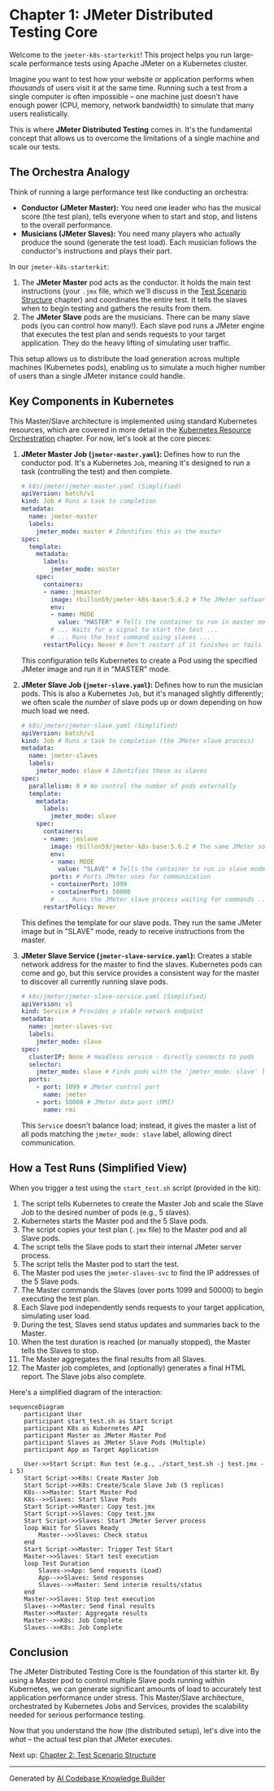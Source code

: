 # Chapter 1: JMeter Distributed Testing Core

Welcome to the `jmeter-k8s-starterkit`! This project helps you run large-scale performance tests using Apache JMeter on a Kubernetes cluster.

Imagine you want to test how your website or application performs when *thousands* of users visit it at the same time. Running such a test from a single computer is often impossible – one machine just doesn't have enough power (CPU, memory, network bandwidth) to simulate that many users realistically.

This is where **JMeter Distributed Testing** comes in. It's the fundamental concept that allows us to overcome the limitations of a single machine and scale our tests.

## The Orchestra Analogy

Think of running a large performance test like conducting an orchestra:

*   **Conductor (JMeter Master):** You need one leader who has the musical score (the test plan), tells everyone when to start and stop, and listens to the overall performance.
*   **Musicians (JMeter Slaves):** You need many players who actually produce the sound (generate the test load). Each musician follows the conductor's instructions and plays their part.

In our `jmeter-k8s-starterkit`:

1.  The **JMeter Master** pod acts as the conductor. It holds the main test instructions (your `.jmx` file, which we'll discuss in the [Test Scenario Structure](02_test_scenario_structure_.md) chapter) and coordinates the entire test. It tells the slaves when to begin testing and gathers the results from them.
2.  The **JMeter Slave** pods are the musicians. There can be many slave pods (you can control how many!). Each slave pod runs a JMeter engine that executes the test plan and sends requests to your target application. They do the heavy lifting of simulating user traffic.

This setup allows us to distribute the load generation across multiple machines (Kubernetes pods), enabling us to simulate a much higher number of users than a single JMeter instance could handle.

## Key Components in Kubernetes

This Master/Slave architecture is implemented using standard Kubernetes resources, which are covered in more detail in the [Kubernetes Resource Orchestration](03_kubernetes_resource_orchestration_.md) chapter. For now, let's look at the core pieces:

1.  **JMeter Master Job (`jmeter-master.yaml`):** Defines how to run the conductor pod. It's a Kubernetes `Job`, meaning it's designed to run a task (controlling the test) and then complete.

    ```yaml
    # k8s/jmeter/jmeter-master.yaml (Simplified)
    apiVersion: batch/v1
    kind: Job # Runs a task to completion
    metadata:
      name: jmeter-master
      labels:
        jmeter_mode: master # Identifies this as the master
    spec:
      template:
        metadata:
          labels:
            jmeter_mode: master
        spec:
          containers:
          - name: jmmaster
            image: rbillon59/jmeter-k8s-base:5.6.2 # The JMeter software
            env:
            - name: MODE
              value: "MASTER" # Tells the container to run in master mode
            # ... Waits for a signal to start the test ...
            # ... Runs the test command using slaves ...
          restartPolicy: Never # Don't restart if it finishes or fails
    ```
    This configuration tells Kubernetes to create a Pod using the specified JMeter image and run it in "MASTER" mode.

2.  **JMeter Slave Job (`jmeter-slave.yaml`):** Defines how to run the musician pods. This is also a Kubernetes `Job`, but it's managed slightly differently; we often scale the *number* of slave pods up or down depending on how much load we need.

    ```yaml
    # k8s/jmeter/jmeter-slave.yaml (Simplified)
    apiVersion: batch/v1
    kind: Job # Runs a task to completion (the JMeter slave process)
    metadata:
      name: jmeter-slaves
      labels:
        jmeter_mode: slave # Identifies these as slaves
    spec:
      parallelism: 0 # We control the number of pods externally
      template:
        metadata:
          labels:
            jmeter_mode: slave
        spec:
          containers:
          - name: jmslave
            image: rbillon59/jmeter-k8s-base:5.6.2 # The same JMeter software
            env:
            - name: MODE
              value: "SLAVE" # Tells the container to run in slave mode
            ports: # Ports JMeter uses for communication
            - containerPort: 1099
            - containerPort: 50000
            # ... Runs the JMeter slave process waiting for commands ...
          restartPolicy: Never
    ```
    This defines the template for our slave pods. They run the same JMeter image but in "SLAVE" mode, ready to receive instructions from the master.

3.  **JMeter Slave Service (`jmeter-slave-service.yaml`):** Creates a stable network address for the master to find the slaves. Kubernetes pods can come and go, but this service provides a consistent way for the master to discover all currently running slave pods.

    ```yaml
    # k8s/jmeter/jmeter-slave-service.yaml (Simplified)
    apiVersion: v1
    kind: Service # Provides a stable network endpoint
    metadata:
      name: jmeter-slaves-svc
      labels:
        jmeter_mode: slave
    spec:
      clusterIP: None # Headless service - directly connects to pods
      selector:
        jmeter_mode: slave # Finds pods with the 'jmeter_mode: slave' label
      ports:
        - port: 1099 # JMeter control port
          name: jmeter
        - port: 50000 # JMeter data port (RMI)
          name: rmi
    ```
    This `Service` doesn't balance load; instead, it gives the master a list of all pods matching the `jmeter_mode: slave` label, allowing direct communication.

## How a Test Runs (Simplified View)

When you trigger a test using the `start_test.sh` script (provided in the kit):

1.  The script tells Kubernetes to create the Master Job and scale the Slave Job to the desired number of pods (e.g., 5 slaves).
2.  Kubernetes starts the Master pod and the 5 Slave pods.
3.  The script copies your test plan (`.jmx` file) to the Master pod and all Slave pods.
4.  The script tells the Slave pods to start their internal JMeter server process.
5.  The script tells the Master pod to start the test.
6.  The Master pod uses the `jmeter-slaves-svc` to find the IP addresses of the 5 Slave pods.
7.  The Master commands the Slaves (over ports 1099 and 50000) to begin executing the test plan.
8.  Each Slave pod independently sends requests to your target application, simulating user load.
9.  During the test, Slaves send status updates and summaries back to the Master.
10. When the test duration is reached (or manually stopped), the Master tells the Slaves to stop.
11. The Master aggregates the final results from all Slaves.
12. The Master job completes, and (optionally) generates a final HTML report. The Slave jobs also complete.

Here's a simplified diagram of the interaction:

```mermaid
sequenceDiagram
    participant User
    participant start_test.sh as Start Script
    participant K8s as Kubernetes API
    participant Master as JMeter Master Pod
    participant Slaves as JMeter Slave Pods (Multiple)
    participant App as Target Application

    User->>Start Script: Run test (e.g., ./start_test.sh -j test.jmx -i 5)
    Start Script->>K8s: Create Master Job
    Start Script->>K8s: Create/Scale Slave Job (5 replicas)
    K8s-->>Master: Start Master Pod
    K8s-->>Slaves: Start Slave Pods
    Start Script->>Master: Copy test.jmx
    Start Script->>Slaves: Copy test.jmx
    Start Script->>Slaves: Start JMeter Server process
    loop Wait for Slaves Ready
        Master-->>Slaves: Check status
    end
    Start Script->>Master: Trigger Test Start
    Master->>Slaves: Start test execution
    loop Test Duration
        Slaves->>App: Send requests (Load)
        App-->>Slaves: Send responses
        Slaves-->>Master: Send interim results/status
    end
    Master->>Slaves: Stop test execution
    Slaves-->>Master: Send final results
    Master->>Master: Aggregate results
    Master-->>K8s: Job Complete
    Slaves-->>K8s: Job Complete
```

## Conclusion

The JMeter Distributed Testing Core is the foundation of this starter kit. By using a Master pod to control multiple Slave pods running within Kubernetes, we can generate significant amounts of load to accurately test application performance under stress. This Master/Slave architecture, orchestrated by Kubernetes Jobs and Services, provides the scalability needed for serious performance testing.

Now that you understand the *how* (the distributed setup), let's dive into the *what* – the actual test plan that JMeter executes.

Next up: [Chapter 2: Test Scenario Structure](02_test_scenario_structure_.md)

---

Generated by [AI Codebase Knowledge Builder](https://github.com/The-Pocket/Tutorial-Codebase-Knowledge)
